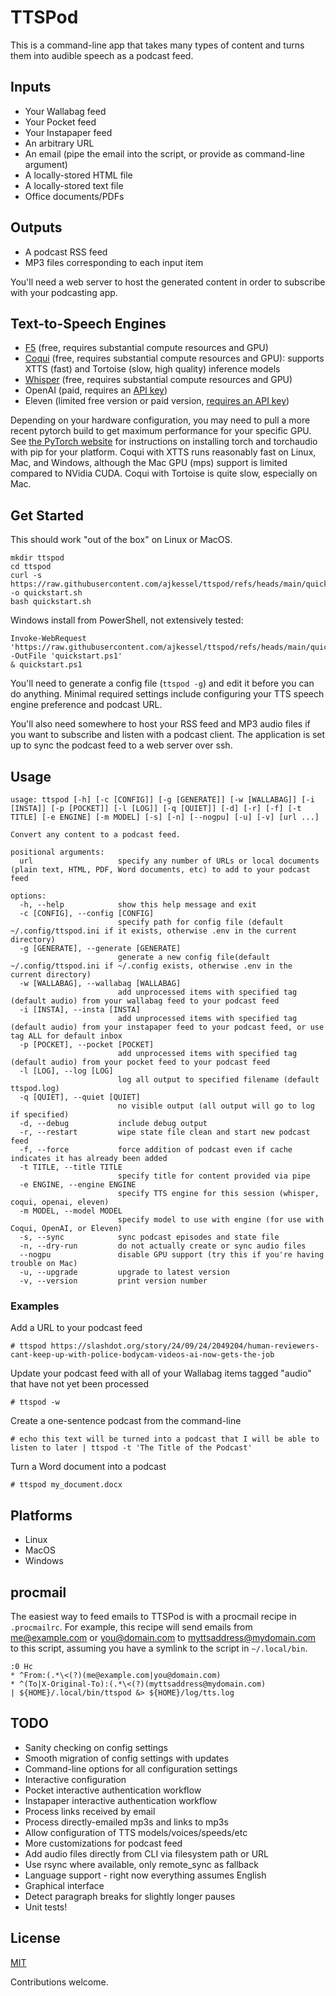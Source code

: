 # TTSPod

This is a command-line app that takes many types of content and turns them into audible speech as a podcast feed.

## Inputs 

* Your Wallabag feed
* Your Pocket feed
* Your Instapaper feed 
* An arbitrary URL
* An email (pipe the email into the script, or provide as command-line argument)
* A locally-stored HTML file
* A locally-stored text file
* Office documents/PDFs 

## Outputs

* A podcast RSS feed
* MP3 files corresponding to each input item

You'll need a web server to host the generated content in order to subscribe with your podcasting app.

## Text-to-Speech Engines

* [F5](https://github.com/SWivid/F5-TTS) (free, requires substantial compute resources and GPU)
* [Coqui](https://github.com/coqui-ai/TTS) (free, requires substantial compute resources and GPU): supports XTTS (fast) and Tortoise (slow, high quality) inference models
* [Whisper](https://github.com/collabora/WhisperSpeech) (free, requires substantial compute resources and GPU)
* OpenAI (paid, requires an [API key](https://platform.openai.com/api-keys))
* Eleven (limited free version or paid version, [requires an API key](https://elevenlabs.io/docs/api-reference/getting-started))

Depending on your hardware configuration, you may need to pull a more recent pytorch build to get maximum performance for your specific GPU. See [the PyTorch website](https://pytorch.org/get-started/locally/) for instructions on installing torch and torchaudio with pip for your platform. Coqui with XTTS runs reasonably fast on Linux, Mac, and Windows, although the Mac GPU (mps) support is limited compared to NVidia CUDA. Coqui with Tortoise is quite slow, especially on Mac.

## Get Started
This should work "out of the box" on Linux or MacOS.
```
mkdir ttspod
cd ttspod
curl -s https://raw.githubusercontent.com/ajkessel/ttspod/refs/heads/main/quickstart.sh -o quickstart.sh
bash quickstart.sh
```
Windows install from PowerShell, not extensively tested:
```
Invoke-WebRequest 'https://raw.githubusercontent.com/ajkessel/ttspod/refs/heads/main/quickstart.ps1' -OutFile 'quickstart.ps1'
& quickstart.ps1
```

You'll need to generate a config file (`ttspod -g`) and edit it before you can do anything. Minimal required settings include configuring your TTS speech engine preference and podcast URL.

You'll also need somewhere to host your RSS feed and MP3 audio files if you want to subscribe and listen with a podcast client. The application is set up to sync the podcast feed to a web server over ssh.

## Usage
```
usage: ttspod [-h] [-c [CONFIG]] [-g [GENERATE]] [-w [WALLABAG]] [-i [INSTA]] [-p [POCKET]] [-l [LOG]] [-q [QUIET]] [-d] [-r] [-f] [-t TITLE] [-e ENGINE] [-m MODEL] [-s] [-n] [--nogpu] [-u] [-v] [url ...]

Convert any content to a podcast feed.

positional arguments:
  url                   specify any number of URLs or local documents (plain text, HTML, PDF, Word documents, etc) to add to your podcast feed

options:
  -h, --help            show this help message and exit
  -c [CONFIG], --config [CONFIG]
                        specify path for config file (default ~/.config/ttspod.ini if it exists, otherwise .env in the current directory)
  -g [GENERATE], --generate [GENERATE]
                        generate a new config file(default ~/.config/ttspod.ini if ~/.config exists, otherwise .env in the current directory)
  -w [WALLABAG], --wallabag [WALLABAG]
                        add unprocessed items with specified tag (default audio) from your wallabag feed to your podcast feed
  -i [INSTA], --insta [INSTA]
                        add unprocessed items with specified tag (default audio) from your instapaper feed to your podcast feed, or use tag ALL for default inbox
  -p [POCKET], --pocket [POCKET]
                        add unprocessed items with specified tag (default audio) from your pocket feed to your podcast feed
  -l [LOG], --log [LOG]
                        log all output to specified filename (default ttspod.log)
  -q [QUIET], --quiet [QUIET]
                        no visible output (all output will go to log if specified)
  -d, --debug           include debug output
  -r, --restart         wipe state file clean and start new podcast feed
  -f, --force           force addition of podcast even if cache indicates it has already been added
  -t TITLE, --title TITLE
                        specify title for content provided via pipe
  -e ENGINE, --engine ENGINE
                        specify TTS engine for this session (whisper, coqui, openai, eleven)
  -m MODEL, --model MODEL
                        specify model to use with engine (for use with Coqui, OpenAI, or Eleven)
  -s, --sync            sync podcast episodes and state file
  -n, --dry-run         do not actually create or sync audio files
  --nogpu               disable GPU support (try this if you're having trouble on Mac)
  -u, --upgrade         upgrade to latest version
  -v, --version         print version number
```
### Examples
Add a URL to your podcast feed
```
# ttspod https://slashdot.org/story/24/09/24/2049204/human-reviewers-cant-keep-up-with-police-bodycam-videos-ai-now-gets-the-job
```
Update your podcast feed with all of your Wallabag items tagged "audio" that have not yet been processed
```
# ttspod -w
```
Create a one-sentence podcast from the command-line
```
# echo this text will be turned into a podcast that I will be able to listen to later | ttspod -t 'The Title of the Podcast'
```
Turn a Word document into a podcast 
```
# ttspod my_document.docx
```

## Platforms
* Linux
* MacOS
* Windows

## procmail
The easiest way to feed emails to TTSPod is with a procmail recipe in `.procmailrc`. For example, this recipe will send emails from me@example.com or you@domain.com to myttsaddress@mydomain.com to this script, assuming you have a symlink to the script in `~/.local/bin`.
```
:0 Hc
* ^From:(.*\<(?)(me@example.com|you@domain.com)
* ^(To|X-Original-To):(.*\<(?)(myttsaddress@mydomain.com)
| ${HOME}/.local/bin/ttspod &> ${HOME}/log/tts.log 
```

## TODO
* Sanity checking on config settings
* Smooth migration of config settings with updates
* Command-line options for all configuration settings
* Interactive configuration
* Pocket interactive authentication workflow
* Instapaper interactive authentication workflow
* Process links received by email
* Process directly-emailed mp3s and links to mp3s
* Allow configuration of TTS models/voices/speeds/etc
* More customizations for podcast feed
* Add audio files directly from CLI via filesystem path or URL
* Use rsync where available, only remote_sync as fallback
* Language support - right now everything assumes English
* Graphical interface
* Detect paragraph breaks for slightly longer pauses
* Unit tests!

## License
[MIT](LICENSE)

Contributions welcome.
